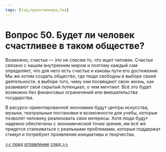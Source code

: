 ```yaml
---
tags: [tvp,проектвенера,faq]
---
```

# Вопрос 50. Будет ли человек счастливее в таком обществе?

Возможно, счастье — это не совсем то, что ищет человек. Счастье связано с нашим внутренним миром и поэтому каждый сам определяет, что для него есть счастье и каковы пути его достижения. Мы же хотим создать общество, где люди свободны в выборе своей деятельности, в выборе того, чему они посвящают свою жизнь, как развивают свой скрытый потенциал, о чем мечтают. Всё это будет возможно без финансовых ограничений или вмешательства государства.

В ресурсо-ориентированной экономике будут центры искусства, музыки, театральные постановки и возможности для учебы, которые позволят человеку реализовать свои интересы. Хотя люди будут надежно обеспечены с экономической точки зрения, им всё же придется сталкиваться с реальными проблемами, которые поддержат стимул и потребуют проявления инициативы и творчества.

[<< пред](Вопрос%2049.%20Какова%20роль%20семьи%20в%20новом%20обществе.md) [оглавление](FAQ%20%D0%BF%D0%BE%20%D0%BF%D1%80%D0%BE%D0%B5%D0%BA%D1%82%D1%83%20%C2%AB%D0%92%D0%B5%D0%BD%D0%B5%D1%80%D0%B0%C2%BB.md) [след >>](Вопрос%2051.%20Какие%20специалисты%20потребуются%20новому%20обществу.md)

